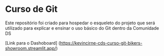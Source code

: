 # Curso de Git
Este repositório foi criado para hospedar o esqueleto do projeto que será utilizado para explicar e ensinar o uso básico do Git dentro da Comunidade DS


[Link para o Dashoboard] (https://kevincirne-cds-curso-git-bikers-showroom.streamlit.app/)